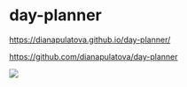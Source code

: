 # day-planner
https://dianapulatova.github.io/day-planner/


https://github.com/dianapulatova/day-planner

![](img/filenamework-day-scheduler.png)
